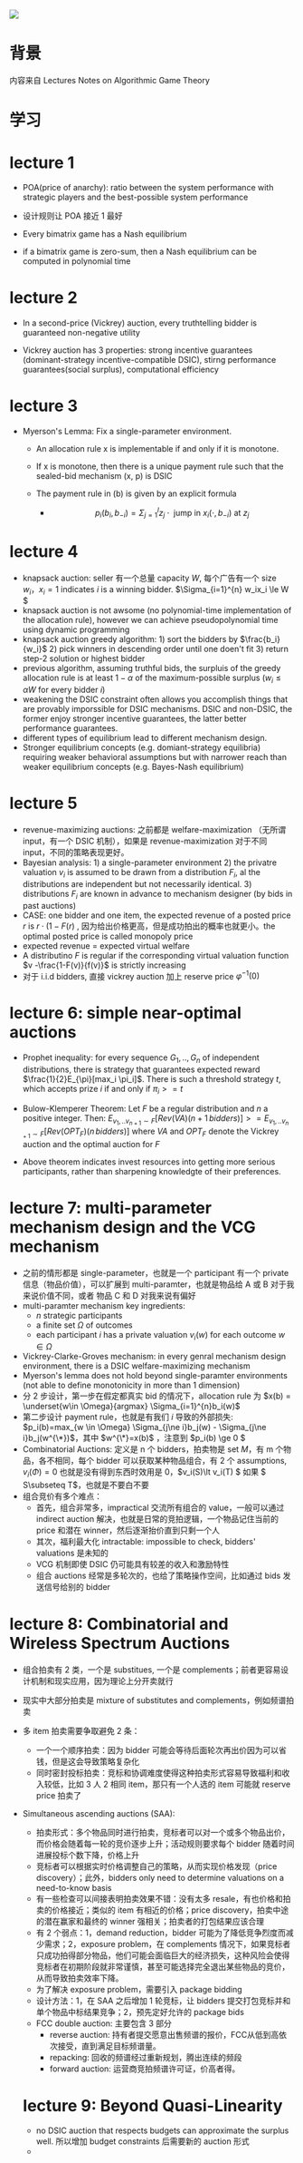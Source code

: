 # ![](https://img.shetu66.com/2023/03/27/1679907048365193.jpg)

# 背景

内容来自 Lectures Notes on Algorithmic Game Theory

# 学习

# lecture 1

- POA(price of anarchy): ratio between the system performance with strategic players and the best-possible system performance

- 设计规则让 POA 接近 1 最好

- Every bimatrix game has a Nash equilibrium

- if a bimatrix game is zero-sum, then a Nash equilibrium can be computed in polynomial time

# lecture 2

- In a second-price (Vickrey) auction, every truthtelling bidder is guaranteed non-negative utility

- Vickrey auction has 3 properties: strong incentive guarantees (dominant-strategy incentive-compatible DSIC), stirng performance guarantees(social surplus), computational efficiency 

# lecture 3

- Myerson's Lemma: Fix a single-parameter environment.
  
  - An allocation rule x is implementable if and only if it is monotone.
  
  - If x is monotone, then there is a unique payment rule such that the sealed-bid mechanism (x, p) is DSIC
  
  - The payment rule in (b) is given by an explicit formula
    
    - $$
      p_i(b_i, b_{-i}) =\Sigma_{j=1}^{l}{z_j \cdot \text{ jump in } x_i(\cdot , b_{-i}) \text{ at } z_j}
      $$

# lecture 4

- knapsack auction: seller 有一个总量 capacity $W$, 每个广告有一个 size $w_i$，$x_i=1$ indicates $i$ is a winning bidder. $\Sigma_{i=1}^{n} w_ix_i \le W $
- knapsack auction is not awsome (no polynomial-time implementation of the allocation rule), however we can achieve pseudopolynomial time using dynamic programming
- knapsack auction greedy algorithm: 1) sort the bidders by $\frac{b_i}{w_i}$ 2) pick winners in descending order until one doen't fit 3) return step-2 solution or highest bidder
- previous algorithm, assuming truthful bids, the surpluis of the greedy allocation rule is at least $1-\alpha$ of the maximum-possible surplus ($w_i \le \alpha W$ for every bidder $i$)
- weakening the DSIC constraint often allows you accomplish things that are provably imporssible for DSIC mechanisms. DSIC and non-DSIC, the former enjoy stronger incentive guarantees, the latter better performance guarantees.
- different types of equilibrium lead to different mechanism design.
- Stronger equilibrium concepts (e.g. domiant-strategy equilibria) requiring weaker behavioral assumptions but with narrower reach than weaker equilibrium concepts (e.g. Bayes-Nash equilibrium)

# lecture 5

- revenue-maximizing auctions: 之前都是 welfare-maximization （无所谓 input，有一个 DSIC 机制），如果是 revenue-maximization 对于不同 input，不同的策略表现更好。
- Bayesian analysis: 1) a single-parameter environment 2) the privatre valuation $v_i$ is assumed to be drawn from a distribution $F_i$, al the distributions are independent but not necessarily identical. 3) distributions $F_i$ are known in advance to mechanism designer (by bids in past auctions)
- CASE: one bidder and one item, the expected revenue of a posted price $r$ is $r\cdot (1 -F(r)$ , 因为给出价格更高，但是成功拍出的概率也就更小。the optimal posted price is called monopoly price
- expected revenue = expected virtual welfare
- A distributino $F$ is regular if the corresponding virtual valuation function $v -\frac{1-F(v)}{f(v)}$ is strictly increasing
- 对于 i.i.d bidders, 直接 vickrey auction 加上 reserve price $\varphi^{-1}(0)$

# lecture 6: simple near-optimal auctions

- Prophet inequality: for every sequence $G_1,..,G_n$ of independent distributions, there is strategy that guarantees expected reward $\frac{1}{2}E_{\pi}[max_i \pi_i]$. There is such a threshold strategy $t$, which accepts prize $i$ if and only if $\pi_i >= t$

- Bulow-Klemperer Theorem: Let $F$ be a regular distribution and $n$ a positive integer. Then: $E_{v_1,..v_{n+1}\sim F}[Rev(VA)(n+1\, bidders)]>=E_{v_1,..v_{n+1}\sim F}[Rev(OPT_F)(n\, bidders)]$ where $VA$ and $OPT_F$ denote the Vickrey auction and the optimal auction for $F$

- Above theorem indicates invest resources into getting more serious participants, rather than sharpening knowledgte of their preferences.

# lecture 7: multi-parameter mechanism design and the VCG mechanism

- 之前的情形都是 single-parameter，也就是一个 participant 有一个 private 信息（物品价值），可以扩展到 multi-paramter，也就是物品给 A 或 B 对于我来说价值不同，或者 物品 C 和 D 对我来说有偏好
- multi-paramter mechanism key ingredients:
  - $n$ strategic participants
  - a finite set $\Omega$ of outcomes
  - each participant $i$ has a private valuation $v_i(w)$ for each outcome $w\in\Omega$
- Vickrey-Clarke-Groves mechanism: in every genral mechanism design environment, there is a DSIC welfare-maximizing mechanism
- Myerson's lemma does not hold beyond single-paramter environments (not able to define monotonicity in more than 1 dimension)
- 分 2 步设计，第一步在假定都真实 bid 的情况下，allocation rule 为 $x(b) = \underset{w\in \Omega}{argmax} \Sigma_{i=1}^{n}b_i(w)$
- 第二步设计 payment rule，也就是有我们 $i$ 导致的外部损失: $p_i(b)=max_{w \in \Omega} \Sigma_{j\ne i}b_j(w) - \Sigma_{j\ne i}b_j(w^{\*})$，其中 $w^{\*}=x(b)$ ，注意到 $p_i(b) \ge 0 $
- Combinatorial Auctions: 定义是 n 个 bidders，拍卖物是 set $M$，有 m 个物品，各不相同，每个 bidder 可以获取某种物品组合，有 2 个 assumptions, $v_i(\Phi)=0$ 也就是没有得到东西时效用是 0，$v_i(S)\lt v_i(T) $ 如果 $ S\subseteq T$，也就是不要白不要
- 组合竞价有多个难点：
  - 首先，组合非常多，impractical 交流所有组合的 value，一般可以通过 indirect auction 解决，也就是日常的竞拍逻辑，一个物品记住当前的 price 和潜在 winner，然后逐渐抬价直到只剩一个人
  - 其次，福利最大化 intractable: impossible to check, bidders' valuations 是未知的
  - VCG 机制即使 DSIC 仍可能具有较差的收入和激励特性
  - 组合 auctions 经常是多轮次的，也给了策略操作空间，比如通过 bids 发送信号给别的 bidder

# lecture 8:  Combinatorial and Wireless Spectrum Auctions

- 组合拍卖有 2 类，一个是 substitues, 一个是 complements；前者更容易设计机制和现实应用，因为理论上分开卖就行
- 现实中大部分拍卖是 mixture of substitutes and complements，例如频谱拍卖
- 多 item 拍卖需要争取避免 2 条：
  - 一个一个顺序拍卖：因为 bidder 可能会等待后面轮次再出价因为可以省钱，但是这会导致策略复杂化
  - 同时密封投标拍卖：竞标和协调难度使得这种拍卖形式容易导致福利和收入较低，比如 3 人 2 相同 item，那只有一个人选的 item 可能就 reserve price 拍卖了

- Simultaneous ascending auctions (SAA): 
  - 拍卖形式：多个物品同时进行拍卖，竞标者可以对一个或多个物品出价，而价格会随着每一轮的竞价逐步上升；活动规则要求每个 bidder 随着时间进展投标个数下降，价格上升
  - 竞标者可以根据实时价格调整自己的策略，从而实现价格发现（price discovery）；此外，bidders only need to determine valuations on a need-to-know basis
  - 有一些检查可以间接表明拍卖效果不错：没有太多 resale，有也价格和拍卖的价格接近；类似的 item 有相近的价格；price discovery，拍卖中途的潜在赢家和最终的 winner 强相关；拍卖者的打包结果应该合理
  - 有 2 个弱点：1，demand reduction，bidder 可能为了降低竞争烈度而减少需求；2，exposure problem，在 complements 情况下，如果竞标者只成功拍得部分物品，他们可能会面临巨大的经济损失，这种风险会使得竞标者在初期阶段就非常谨慎，甚至可能选择完全退出某些物品的竞价，从而导致拍卖效率下降。
  - 为了解决 exposure problem，需要引入 package bidding
  - 设计方法：1，在 SAA 之后增加 1 轮竞标，让 bidders 提交打包竞标并和单个物品中标结果竞争；2，预先定好允许的 package bids
  - FCC double auction: 主要包含 3 部分
    - reverse auction: 持有者提交愿意出售频谱的报价，FCC从低到高依次接受，直到满足目标频谱量。
    - repacking: 回收的频谱经过重新规划，腾出连续的频段
    - forward auction: 运营商竞拍频谱许可证，价高者得。
  

  # lecture 9: Beyond Quasi-Linearity
  - no DSIC auction that respects budgets can approximate the surplus well. 所以增加 budget constraints 后需要新的 auction 形式
  - 
